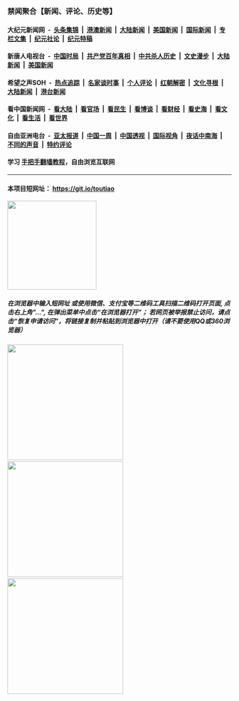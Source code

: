### 禁闻聚合【新闻、评论、历史等】

#### 大纪元新闻网 &nbsp;-&nbsp; [头条集锦](indexes/E头条集锦.md?t=02250401) &nbsp;|&nbsp; [港澳新闻](indexes/E港澳新闻.md?t=02250401)  &nbsp;|&nbsp; [大陆新闻](indexes/E大陆新闻.md?t=02250401) &nbsp;|&nbsp; [美国新闻](indexes/E美国新闻.md?t=02250401) &nbsp;|&nbsp; [国际新闻](indexes/E国际新闻.md?t=02250401) &nbsp;|&nbsp; [专栏文集](indexes/E专栏文集.md?t=02250401) &nbsp;|&nbsp; [纪元社论](indexes/E纪元社论.md?t=02250401) &nbsp;|&nbsp; [纪元特稿](indexes/E纪元特稿.md?t=02250401) 

#### 新唐人电视台 &nbsp;-&nbsp; [中国时局](indexes/N中国时局.md?t=02250401) &nbsp;|&nbsp; [共产党百年真相](indexes/N共产党百年真相.md?t=02250401) &nbsp;|&nbsp; [中共杀人历史](indexes/N中共杀人历史.md?t=02250401) &nbsp;|&nbsp; [文史漫步](indexes/N文史漫步.md?t=02250401) &nbsp;|&nbsp; [大陆新闻](indexes/N大陆新闻.md?t=02250401) &nbsp;|&nbsp; [美国新闻](indexes/N美国新闻.md?t=02250401)

#### 希望之声SOH &nbsp;-&nbsp; [热点追踪](indexes/H热点追踪.md?t=02250401) &nbsp;|&nbsp; [名家谈时事](indexes/H名家谈时事.md?t=02250401) &nbsp;|&nbsp; [个人评论](indexes/H个人评论.md?t=02250401)  &nbsp;|&nbsp; [红朝解密](indexes/H红朝解密.md?t=02250401) &nbsp;|&nbsp; [文化寻根](indexes/H文化寻根.md?t=02250401) &nbsp;|&nbsp; [大陆新闻](indexes/H大陆新闻.md?t=02250401) &nbsp;|&nbsp; [港台新闻](indexes/H港台新闻.md?t=02250401)

#### 看中国新闻网 &nbsp;-&nbsp; [看大陆](indexes/S看大陆.md?t=02250401) &nbsp;|&nbsp; [看官场](indexes/S看官场.md?t=02250401) &nbsp;|&nbsp; [看民生](indexes/S看民生.md?t=02250401)  &nbsp;|&nbsp; [看博谈](indexes/S看博谈.md?t=02250401) &nbsp;|&nbsp; [看财经](indexes/S看财经.md?t=02250401) &nbsp;|&nbsp; [看史海](indexes/S看史海.md?t=02250401) &nbsp;|&nbsp; [看文化](indexes/S看文化.md?t=02250401) &nbsp;|&nbsp; [看生活](indexes/S看生活.md?t=02250401) &nbsp;|&nbsp; [看世界](indexes/S看世界.md?t=02250401)

#### 自由亚洲电台 &nbsp;-&nbsp; [亚太报道](indexes/R亚太报道.md?t=02250401) &nbsp;|&nbsp; [中国一周](indexes/R中国一周.md?t=02250401) &nbsp;|&nbsp; [中国透视](indexes/R中国透视.md?t=02250401)  &nbsp;|&nbsp; [国际视角](indexes/R国际视角.md?t=02250401) &nbsp;|&nbsp; [夜话中南海](indexes/R夜话中南海.md?t=02250401) &nbsp;|&nbsp; [不同的声音](indexes/R不同的声音.md?t=02250401) &nbsp;|&nbsp; [特约评论](indexes/R特约评论.md?t=02250401)

#### 学习 [手把手翻墙教程](https://github.com/gfw-breaker/guides/wiki)，自由浏览互联网

----

#### 本项目短网址： https://git.io/toutiao
<img src="https://raw.githubusercontent.com/gfw-breaker/banned-news/master/scripts/img/qr.png" width="200px"/>  

##### 在浏览器中输入短网址 或使用微信、支付宝等二维码工具扫描二维码打开页面, 点击右上角"...", 在弹出菜单中点击“在浏览器打开”； 若网页被举报禁止访问，请点击“恢复申请访问”，将链接复制并粘贴到浏览器中打开（请不要使用QQ或360浏览器）

<img src="https://raw.githubusercontent.com/gfw-breaker/banned-news/master/scripts/img/1.png" width="260px"/> &nbsp; <img src="https://raw.githubusercontent.com/gfw-breaker/banned-news/master/scripts/img/2.png" width="260px"/> &nbsp; <img src="https://raw.githubusercontent.com/gfw-breaker/banned-news/master/scripts/img/3.png" width="260px"/>

